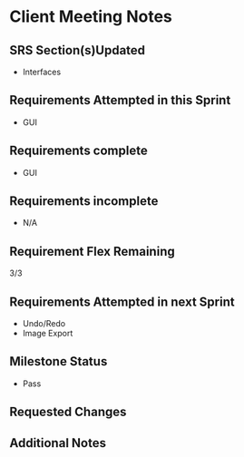 # Client Meeting Notes

## SRS Section(s)Updated

- Interfaces

## Requirements Attempted in this Sprint

- GUI

## Requirements complete

- GUI

## Requirements incomplete

- N/A

## Requirement Flex Remaining

3/3

## Requirements Attempted in next Sprint

- Undo/Redo
- Image Export

## Milestone Status

- Pass

## Requested Changes


## Additional Notes


